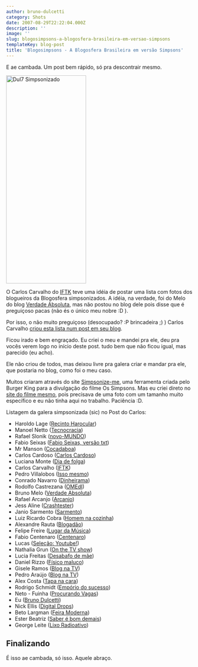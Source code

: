 ```yaml
---
author: bruno-dulcetti
category: Shots
date: 2007-08-29T22:22:04.000Z
description: ''
image: ''
slug: blogosimpsons-a-blogosfera-brasileira-em-versao-simpsons
templateKey: blog-post
title: 'Blogosimpsons - A Blogosfera Brasileira em versão Simpsons'
---
```


E ae cambada. Um post bem rápido, só pra descontrair mesmo.

<img src="/assets/images/posts/dul7_simpsons_melhor.jpg" alt="Dul7 Simpsonizado" width="216" height="562" />

O Carlos Carvalho do <a href="http://www.iftk.com.br/wordpress" title="Visitar o Blog do Carlos Carvalho">IFTK</a> teve uma idéia de postar uma lista com fotos dos blogueiros da Blogosfera simpsonizados. A idéia, na verdade, foi do Melo do blog <a href="http://verdadeabsoluta.net/">Verdade Absoluta</a>, mas não postou no blog dele pois disse que é preguiçoso pacas (não és o único meu nobre :D ).

Por isso, o não muito preguiçoso (desocupado? :P brincadeira ;) ) Carlos Carvalho <a href="http://www.iftk.com.br/wordpress/2007/08/15/blogosfera-brasileira-simpsonizada/">criou esta lista num post em seu blog</a>.

Ficou irado e bem engraçado. Eu criei o meu e mandei pra ele, deu pra vocês verem logo no início deste post. tudo bem que não ficou igual, mas parecido (eu acho).

Ele não criou de todos, mas deixou livre pra galera criar e mandar pra ele, que postaria no blog, como foi o meu caso.

Muitos criaram através do site <a href="http://simpsonizeme.com/" title="crie o seu avatar dos Simpsons através do Simpsonize-me">Simpsonize-me</a>, uma ferramenta criada pelo Burger King para a divulgação do filme Os Simpsons. Mas eu criei direto no <a href="http://www.simpsonsmovie.com/" title="Visite o site do Filme dos Simpsons">site do filme mesmo</a>, pois precisava de uma foto com um tamanho muito específico e eu não tinha aqui no trabalho. Paciência :D.

Listagem da galera simpsonizada (sic) no Post do Carlos:

- Haroldo Lage (<a href="http://recintoharocular.blogspot.com/">Recinto Harocular</a>)
- Manoel Netto (<a href="http://www.tecnocracia.com.br/">Tecnocracia</a>)
- Rafael Slonik (<a href="http://novo-mundo.org/log/">novo-MUNDO</a>)
- Fabio Seixas (<a href="http://blog.fabioseixas.com.br/">Fabio Seixas, versão txt</a>)
- Mr Manson (<a href="http://www.cocadaboa.com/">Cocadaboa</a>)
- Carlos Cardoso (<a href="http://www.carloscardoso.com/">Carlos Cardoso</a>)
- Luciana Monte (<a href="http://diadefolga.com/">Dia de folga</a>)
- Carlos Carvalho (<a href="http://www.iftk.com.br/wordpress/">IFTK</a>)
- Pedro Villalobos (<a href="http://issomesmo.com/">Isso mesmo</a>)
- Conrado Navarro (<a href="http://www.dinheirama.com/">Dinheirama</a>)
- Rodolfo Castrezana (<a href="http://omedi.net/">OMEdI</a>)
- Bruno Melo (<a href="http://verdadeabsoluta.net/">Verdade Absoluta</a>)
- Rafael Arcanjo (<a href="http://arcanjo.org/">Arcanjo</a>)
- Jess Aline (<a href="http://crashtester.org/">Crashtester</a>)
- Janio Sarmento (<a href="http://sarmento.org/janio">Sarmento</a>)
- Luiz Ricardo Cobra (<a href="http://www.homemnacozinha.com/">Homem na cozinha</a>)
- Alexandre Rauta (<a href="http://www.blogadao.com/">Blogadão</a>)
- Felipe Freire (<a href="http://lugardamusica.blogspot.com/">Lugar da Música</a>)
- Fabio Centenaro (<a href="http://centenaro.org/">Centenaro</a>)
- Lucas (<a href="http://youtubeforever.blogspot.com/">Seleção: Youtube!</a>)
- Nathalia Grun (<a href="http://onthetvshow.org/">On the TV show</a>)
- Lucia Freitas (<a href="http://www.desabafodemae.com.br/">Desabafo de mãe</a>)
- Daniel Rizzo (<a href="http://www.fisicomaluco.com/">Físico maluco</a>)
- Gisele Ramos (<a href="http://www.blognatv.com/">Blog na TV</a>)
- Pedro Araújo (<a href="http://www.blognatv.com/">Blog na TV</a>)
- Alex Costa (<a href="http://tapanacara.com.br/blog/">Tapa na cara</a>)
- Rodrigo Schmidt (<a href="http://emporiodosucesso.com.br/">Empório do sucesso</a>)
- Neto - Fuinha (<a href="http://procurandovagas.org/">Procurando Vagas</a>)
- Eu (<a href="http://brunodulcetti.com/blog/">Bruno Dulcetti</a>)
- Nick Ellis (<a href="http://digitaldrops.com.br/">Digital Drops</a>)
- Beto Largman (<a href="http://oglobo.globo.com/online/blogs/largman/">Feira Moderna</a>)
- Ester Beatriz (<a href="http://www.saberebomdemais.com/">Saber é bom demais</a>)
- George Leite (<a href="http://www.lixoradioativo.com/">Lixo Radioativo</a>)

## Finalizando

É isso ae cambada, só isso. Aquele abraço.
